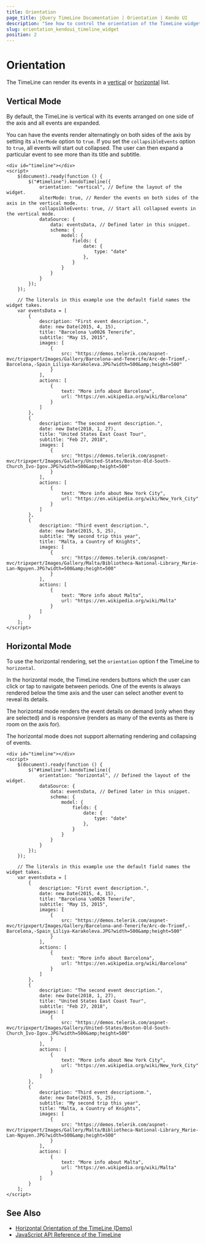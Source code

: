 ```yaml
---
title: Orientation
page_title: jQuery TimeLine Documentation | Orientation | Kendo UI
description: "See how to control the orientation of the TimeLine widget for jQuery by Kendo UI."
slug: orientation_kendoui_timeline_widget
position: 2
---
```


# Orientation

The TimeLine can render its events in a [vertical](#vertical) or [horizontal](#horizontal) list.

## Vertical Mode

By default, the TimeLine is vertical with its events arranged on one side of the axis and all events are expanded.

You can have the events render alternatingly on both sides of the axis by setting its `alterMode` option to `true`. If you set the `collapsibleEvents` option to `true`, all events will start out collapsed. The user can then expand a particular event to see more than its title and subtitle.

```
<div id="timeline"></div>
<script>
    $(document).ready(function () {
        $("#timeline").kendoTimeline({
            orientation: "vertical", // Define the layout of the widget.
            alterMode: true, // Render the events on both sides of the axis in the vertical mode.
            collapsibleEvents: true, // Start all collapsed events in the vertical mode.
            dataSource: {
                data: eventsData, // Defined later in this snippet.
                schema: {
                    model: {
                        fields: {
                            date: {
                                type: "date"
                            },
                        }
                    }
                }
            }
        });
    });

    // The literals in this example use the default field names the widget takes.
    var eventsData = [
        {
            description: "First event description.",
            date: new Date(2015, 4, 15),
            title: "Barcelona \u0026 Tenerife",
            subtitle: "May 15, 2015",
            images: [
                {
                    src: "https://demos.telerik.com/aspnet-mvc/tripxpert/Images/Gallery/Barcelona-and-Tenerife/Arc-de-Triomf,-Barcelona,-Spain_Liliya-Karakoleva.JPG?width=500&amp;height=500"
                }
            ],
            actions: [
                {
                    text: "More info about Barcelona",
                    url: "https://en.wikipedia.org/wiki/Barcelona"
                }
            ]
        },
        {
            description: "The second event description.",
            date: new Date(2018, 1, 27),
            title: "United States East Coast Tour",
            subtitle: "Feb 27, 2018",
            images: [
                {
                    src: "https://demos.telerik.com/aspnet-mvc/tripxpert/Images/Gallery/United-States/Boston-Old-South-Church_Ivo-Igov.JPG?width=500&amp;height=500"
                }
            ],
            actions: [
                {
                    text: "More info about New York City",
                    url: "https://en.wikipedia.org/wiki/New_York_City"
                }
            ]
        },
        {
            description: "Third event description.",
            date: new Date(2015, 5, 25),
            subtitle: "My second trip this year",
            title: "Malta, a Country of Кnights",
            images: [
                {
                    src: "https://demos.telerik.com/aspnet-mvc/tripxpert/Images/Gallery/Malta/Bibliotheca-National-Library_Marie-Lan-Nguyen.JPG?width=500&amp;height=500"
                }
            ],
            actions: [
                {
                    text: "More info about Malta",
                    url: "https://en.wikipedia.org/wiki/Malta"
                }
            ]
        }
    ];
</script>
```

## Horizontal Mode

To use the horizontal rendering, set the `orientation` option f the TimeLine to `horizontal`.

In the horizontal mode, the TimeLine renders buttons which the user can click or tap to navigate between periods. One of the events is always rendered below the time axis and the user can select another event to reveal its details.

The horizontal mode renders the event details on demand (only when they are selected) and is responsive (renders as many of the events as there is room on the axis for).

The horizontal mode does not support alternating rendering and collapsing of events.

```
<div id="timeline"></div>
<script>
    $(document).ready(function () {
        $("#timeline").kendoTimeline({
            orientation: "horizontal", // Defined the layout of the widget.
            dataSource: {
                data: eventsData, // Defined later in this snippet.
                schema: {
                    model: {
                        fields: {
                            date: {
                                type: "date"
                            },
                        }
                    }
                }
            }
        });
    });

    // The literals in this example use the default field names the widget takes.
    var eventsData = [
        {
            description: "First event description.",
            date: new Date(2015, 4, 15),
            title: "Barcelona \u0026 Tenerife",
            subtitle: "May 15, 2015",
            images: [
                {
                    src: "https://demos.telerik.com/aspnet-mvc/tripxpert/Images/Gallery/Barcelona-and-Tenerife/Arc-de-Triomf,-Barcelona,-Spain_Liliya-Karakoleva.JPG?width=500&amp;height=500"
                }
            ],
            actions: [
                {
                    text: "More info about Barcelona",
                    url: "https://en.wikipedia.org/wiki/Barcelona"
                }
            ]
        },
        {
            description: "The second event description.",
            date: new Date(2018, 1, 27),
            title: "United States East Coast Tour",
            subtitle: "Feb 27, 2018",
            images: [
                {
                    src: "https://demos.telerik.com/aspnet-mvc/tripxpert/Images/Gallery/United-States/Boston-Old-South-Church_Ivo-Igov.JPG?width=500&amp;height=500"
                }
            ],
            actions: [
                {
                    text: "More info about New York City",
                    url: "https://en.wikipedia.org/wiki/New_York_City"
                }
            ]
        },
        {
            description: "Third event descriptionm.",
            date: new Date(2015, 5, 25),
            subtitle: "My second trip this year",
            title: "Malta, a Country of Кnights",
            images: [
                {
                    src: "https://demos.telerik.com/aspnet-mvc/tripxpert/Images/Gallery/Malta/Bibliotheca-National-Library_Marie-Lan-Nguyen.JPG?width=500&amp;height=500"
                }
            ],
            actions: [
                {
                    text: "More info about Malta",
                    url: "https://en.wikipedia.org/wiki/Malta"
                }
            ]
        }
    ];
</script>
```

## See Also

* [Horizontal Orientation of the TimeLine (Demo)](https://demos.telerik.com/kendo-ui/timeline/horizontal)
* [JavaScript API Reference of the TimeLine](/api/javascript/ui/timeline)
